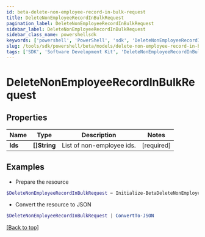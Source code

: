 ```yaml
---
id: beta-delete-non-employee-record-in-bulk-request
title: DeleteNonEmployeeRecordInBulkRequest
pagination_label: DeleteNonEmployeeRecordInBulkRequest
sidebar_label: DeleteNonEmployeeRecordInBulkRequest
sidebar_class_name: powershellsdk
keywords: ['powershell', 'PowerShell', 'sdk', 'DeleteNonEmployeeRecordInBulkRequest', 'BetaDeleteNonEmployeeRecordInBulkRequest'] 
slug: /tools/sdk/powershell/beta/models/delete-non-employee-record-in-bulk-request
tags: ['SDK', 'Software Development Kit', 'DeleteNonEmployeeRecordInBulkRequest', 'BetaDeleteNonEmployeeRecordInBulkRequest']
---
```



# DeleteNonEmployeeRecordInBulkRequest

## Properties

Name | Type | Description | Notes
------------ | ------------- | ------------- | -------------
**Ids** | **[]String** | List of non-employee ids. | [required]

## Examples

- Prepare the resource
```powershell
$DeleteNonEmployeeRecordInBulkRequest = Initialize-BetaDeleteNonEmployeeRecordInBulkRequest  -Ids null
```

- Convert the resource to JSON
```powershell
$DeleteNonEmployeeRecordInBulkRequest | ConvertTo-JSON
```


[[Back to top]](#) 

